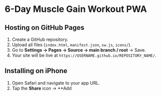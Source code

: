 # 6-Day Muscle Gain Workout PWA

## Hosting on GitHub Pages
1. Create a GitHub repository.
2. Upload all files (`index.html`, `manifest.json`, `sw.js`, `icons/`).
3. Go to **Settings → Pages → Source → main branch / root** → Save.
4. Your site will be live at `https://USERNAME.github.io/REPOSITORY_NAME/`.

## Installing on iPhone
1. Open Safari and navigate to your app URL.
2. Tap the **Share** icon → **Add

